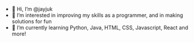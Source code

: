 - 👋 Hi, I’m @jayjuk
- 👀 I’m interested in improving my skills as a programmer, and in making solutions for fun
- 🌱 I’m currently learning Python, Java, HTML, CSS, Javascript, React and more!


